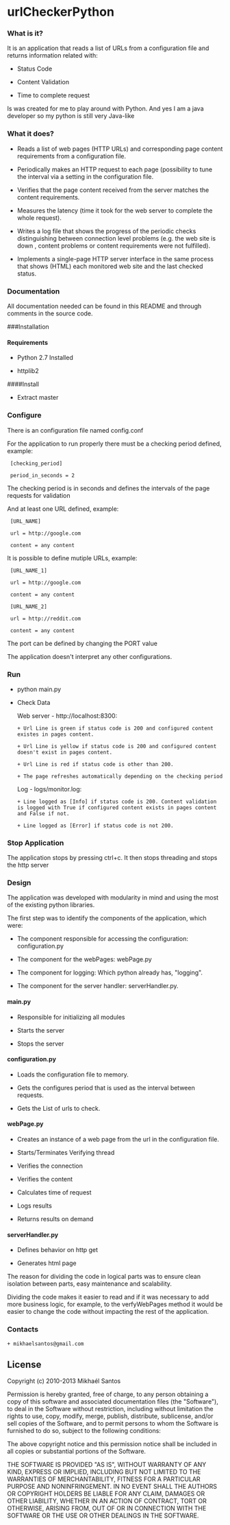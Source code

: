 urlCheckerPython
================


### What is it?


 It is an application that reads a list of URLs from a configuration file and returns information related with:

   + Status Code

   + Content Validation

   + Time to complete request
   
Is was created for me to play around with Python. And yes I am a java developer so my python is still very Java-like

### What it does?


   + Reads a list of web pages (HTTP URLs) and corresponding page content requirements from a configuration file.

   + Periodically makes an HTTP request to each page (possibility to tune the interval via a setting in the configuration file.

   + Verifies that the page content received from the server matches the content requirements.

   + Measures the latency (time it took for the web server to complete the whole request).

   + Writes a log file that shows the progress of the periodic checks distinguishing between connection level problems (e.g. the web site is down ,  content problems or  content requirements were not fulfilled).

   + Implements a single-page HTTP server interface in the same process that shows (HTML) each monitored web site and the last checked status.

### Documentation


 All documentation needed can be found in this README and through comments in the source code.

###Installation

#### Requirements

   + Python 2.7 Installed

   + httplib2

####Install

   + Extract master

### Configure

   There is an configuration file named config.conf

   For the application to run properly there must be a checking period defined, example:

     [checking_period]

     period_in_seconds = 2

   The checking period is in seconds and defines the intervals of the page requests for validation

   And at least one URL defined, example:

     [URL_NAME]

     url = http://google.com

     content = any content

   It is possible to define mutiple URLs, example:

     [URL_NAME_1]

     url = http://google.com

     content = any content

     [URL_NAME_2]

     url = http://reddit.com

     content = any content

  The port can be defined by changing the PORT value
     
  The application doesn't interpret any other configurations.

### Run
 

   + python main.py

   + Check Data

       Web server - http://localhost:8300:
       
         + Url Line is green if status code is 200 and configured content existes in pages content.
         
         + Url Line is yellow if status code is 200 and configured content doesn't exist in pages content.
         
         + Url Line is red if status code is other than 200.
         
         + The page refreshes automatically depending on the checking period
     
     Log - logs/monitor.log:
         
         + Line logged as [Info] if status code is 200. Content validation is logged with True if configured content exists in pages content and False if not.
         
         + Line logged as [Error] if status code is not 200.
 
### Stop Application
 
 The application stops by pressing ctrl+c. It then stops threading and stops the http server

 
### Design


 The application was developed with modularity in mind and using the most of the existing python libraries.

 The first step was to identify the components of the application, which were:

   + The component responsible for accessing the configuration: configuration.py

   + The component for the webPages: webPage.py

   + The component for logging: Which python already has, "logging".

   + The component for the server handler: serverHandler.py.

#### main.py

   + Responsible for initializing all modules

   + Starts the server

   + Stops the server

#### configuration.py

   + Loads the configuration file to memory.

   + Gets the configures period that is used as the interval between requests.

   + Gets the List of urls to check.

#### webPage.py

   + Creates an instance of a web page from the url in the configuration file.

   + Starts/Terminates Verifying thread

   + Verifies the connection

   + Verifies the content

   + Calculates time of request

   + Logs results

   + Returns results on demand

#### serverHandler.py

   + Defines behavior on http get

   + Generates html page

 The reason for dividing the code in logical parts was to ensure clean isolation between parts, easy maintenance and scalability.

 Dividing the code makes it easier to read and if it was necessary to add more business logic, for example, to the verfyWebPages method it would be easier to change the code without impacting the rest of the application.

### Contacts

    + mikhaelsantos@gmail.com
## License
Copyright (c) 2010-2013 Mikhaél Santos

Permission is hereby granted, free of charge, to any person
obtaining a copy of this software and associated documentation
files (the "Software"), to deal in the Software without
restriction, including without limitation the rights to use,
copy, modify, merge, publish, distribute, sublicense, and/or sell
copies of the Software, and to permit persons to whom the
Software is furnished to do so, subject to the following
conditions:

The above copyright notice and this permission notice shall be
included in all copies or substantial portions of the Software.

THE SOFTWARE IS PROVIDED "AS IS", WITHOUT WARRANTY OF ANY KIND,
EXPRESS OR IMPLIED, INCLUDING BUT NOT LIMITED TO THE WARRANTIES
OF MERCHANTABILITY, FITNESS FOR A PARTICULAR PURPOSE AND
NONINFRINGEMENT. IN NO EVENT SHALL THE AUTHORS OR COPYRIGHT
HOLDERS BE LIABLE FOR ANY CLAIM, DAMAGES OR OTHER LIABILITY,
WHETHER IN AN ACTION OF CONTRACT, TORT OR OTHERWISE, ARISING
FROM, OUT OF OR IN CONNECTION WITH THE SOFTWARE OR THE USE OR
OTHER DEALINGS IN THE SOFTWARE.
